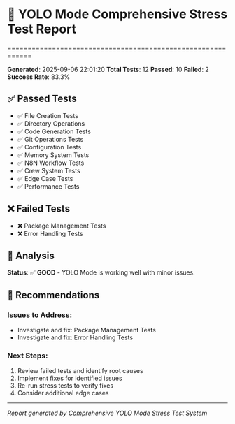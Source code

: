 # 🧪 YOLO Mode Comprehensive Stress Test Report
============================================================

**Generated**: 2025-09-06 22:01:20
**Total Tests**: 12
**Passed**: 10
**Failed**: 2
**Success Rate**: 83.3%

## ✅ Passed Tests

- ✅ File Creation Tests
- ✅ Directory Operations
- ✅ Code Generation Tests
- ✅ Git Operations Tests
- ✅ Configuration Tests
- ✅ Memory System Tests
- ✅ N8N Workflow Tests
- ✅ Crew System Tests
- ✅ Edge Case Tests
- ✅ Performance Tests

## ❌ Failed Tests

- ❌ Package Management Tests
- ❌ Error Handling Tests

## 🎯 Analysis

**Status**: ✅ **GOOD** - YOLO Mode is working well with minor issues.

## 🔧 Recommendations

### Issues to Address:
- Investigate and fix: Package Management Tests
- Investigate and fix: Error Handling Tests

### Next Steps:
1. Review failed tests and identify root causes
2. Implement fixes for identified issues
3. Re-run stress tests to verify fixes
4. Consider additional edge cases

---
*Report generated by Comprehensive YOLO Mode Stress Test System*
